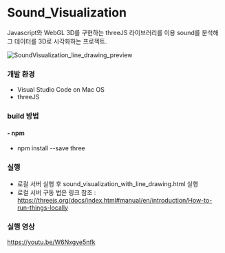 # Sound_Visualization
Javascript와 WebGL 3D를 구현하는 threeJS 라이브러리를 이용 sound를 분석해 그 데이터를 3D로 시각화하는 프로젝트.

![SoundVisualization_line_drawing_preview](https://i.imgur.com/qpmiQS6.jpg)

### 개발 환경
* Visual Studio Code on Mac OS
* threeJS

### build 방법
#### - npm
* npm install --save three

### 실행
 * 로컬 서버 실행 후 sound_visualization_with_line_drawing.html 실행
 * 로컬 서버 구동 법은 링크 참조 : https://threejs.org/docs/index.html#manual/en/introduction/How-to-run-things-locally

### 실행 영상
https://youtu.be/W6Nxgye5nfk
